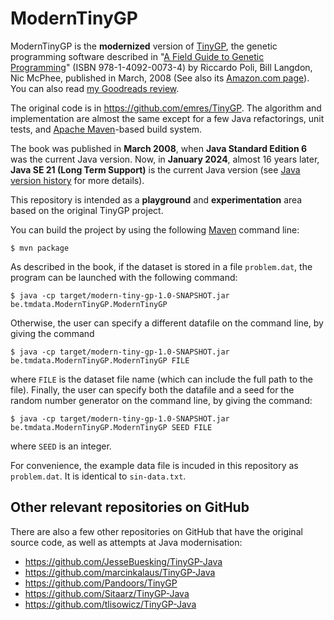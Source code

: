 # ModernTinyGP

ModernTinyGP is the **modernized** version of 
[TinyGP](https://github.com/emres/TinyGP), the genetic programming
software described in
"[A Field Guide to Genetic Programming](http://www.gp-field-guide.org.uk/)"
(ISBN 978-1-4092-0073-4) by Riccardo Poli, Bill Langdon, Nic McPhee, published
in March, 2008 (See also its [Amazon.com
page](https://www.amazon.com/Field-Guide-Genetic-Programming/dp/1409200736)). You can also read
[my Goodreads review](https://www.goodreads.com/review/show/6166473293). 

The original code is in https://github.com/emres/TinyGP. The algorithm and 
implementation are almost the same except for a few Java refactorings, unit
tests, and [Apache Maven](https://maven.apache.org/)-based build system.

The book was published in **March 2008**, when **Java Standard Edition 6** was the
current Java version. Now, in **January 2024**, almost 16 years later, 
**Java SE 21 (Long Term Support)** is the current Java version
(see [Java version history](https://en.wikipedia.org/wiki/Java_version_history)
for more details).

This repository is intended as a **playground** and **experimentation** area
based on the original TinyGP project.

You can build the project by using the following [Maven](https://maven.apache.org/)
command line:
```
$ mvn package
```

As described in the book, if the dataset is stored in a file `problem.dat`, the
program can be launched with the following command:

```
$ java -cp target/modern-tiny-gp-1.0-SNAPSHOT.jar be.tmdata.ModernTinyGP.ModernTinyGP
```

Otherwise, the user can specify a different datafile on the command line, by
giving the command

```
$ java -cp target/modern-tiny-gp-1.0-SNAPSHOT.jar be.tmdata.ModernTinyGP.ModernTinyGP FILE
```

where `FILE` is the dataset file name (which can include the full path to the
file). Finally, the user can specify both the datafile and a seed for the random
number generator on the command line, by giving the command:

```
$ java -cp target/modern-tiny-gp-1.0-SNAPSHOT.jar be.tmdata.ModernTinyGP.ModernTinyGP SEED FILE
```

where `SEED` is an integer.

For convenience, the example data file is incuded in this repository as
`problem.dat`. It is identical to `sin-data.txt`.

## Other relevant repositories on GitHub

There are also a few other repositories on GitHub that have the original source
code, as well as attempts at Java modernisation:

* https://github.com/JesseBuesking/TinyGP-Java
* https://github.com/marcinkalaus/TinyGP-Java
* https://github.com/Pandoors/TinyGP
* https://github.com/Sitaarz/TinyGP-Java
* https://github.com/tlisowicz/TinyGP-Java